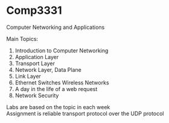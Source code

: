# Comp3331

Computer Networking and Applications

Main Topics:
1. Introduction to Computer Networking
2. Application Layer
3. Transport Layer
4. Network Layer, Data Plane
5. Link Layer
6. Ethernet Switches Wireless Networks
7. A day in the life of a web request 
8. Network Security

Labs are based on the topic in each week                            
Assignment is reliable transport protocol over the UDP protocol

